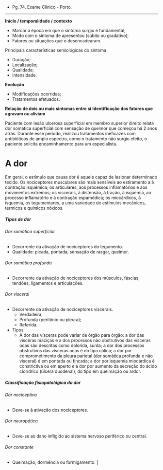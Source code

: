 * Pg. 74. Exame Clínico - Porto.
---
**Início / temporalidade / contexto**
* Marcar a época em que o sintoma surgiu é fundamental;
* Modo com o sintoma de apresentou (súbito ou gradativo);
* Fatores ou situações que o desencadearam. 

Principais características semiológicas do sintoma
* Duração; 
* Localização; 
* Qualidade; 
* Intensidade.

**Evolução**
* Modificações ocorridas;
* Tratamentos efetuados.

**Relação de dois ou mais sintomas entre si**
**Identificação dos fatores que agravam ou aliviam**

Paciente com lesão ulcerosa superficial em membro superior direito relata dor somática superficial com sensação de queimor que começou há 2 anos atrás. Durante esse período, realizou tratamentos ineficazes com antibióticos de amplo espectro, como o tratamento não surgiu efeito, o paciente solicita encaminhamento para um especialista. 
# A dor 
Em geral, o estímulo que causa dor é aquele capaz de lesionar determinado tecido. Os nociceptores musculares são mais sensíveis ao estiramento a à contração isquêmica; os articulares, aos processos inflamatórios e aos movimentos extremos; os viscerais, à distensão, à tração, à isquemia, ao processo inflamatório e à contração espamódica; os miocárdicos, à isquemia, os tegumentares, a uma variedade de estímulos mecânicos, térmicos e químicos nóxicos. 

##### Tipos de dor
###### Dor somática superficial
* Decorrente da ativação de nociceptores do tegumento. 
* Qualidade: picada, pontada, sensação de rasgar, queimor. 
###### Dor somática profunda
* Decorrente da ativação de nociceptores dos músculos, fáscias, tendões, ligamentos e articulações. 
###### Dor visceral
* Decorrente da ativação de nociceptores viscerais. 
	* Verdadeira; 
	* Profunda (peritônio ou pleura);
	* Referida. 
* Tipos
	* A dor das vísceras pode variar de órgão para órgão: a dor das vísceras maciças e a dos processos não obstrutivos das vísceras ocas são descritas como dolorida, surda; a dor dos processos obstrutivos das vísceras ocas é do tipo cólica; a dor por comprometimento da pleura parietal (dor somática profunda e não visceral) é em pontada ou fincada; a dor por isquemia miocárdica é constrictiva ou em aperto e a dor por aumento da secreção do ácido clorídrico (úlcera duodenal), do tipo em queimação ou ardor.
##### Classificação fisiopatológica da dor 
###### Dor nociceptiva
* Deve-se à ativação dos nociceptores. 
###### Dor neuropática
* Deve-se ao dano infligido ao sistema nervoso periférico ou central.
###### Dor constante
* Queimação, dormência ou formigamento. 
]